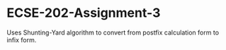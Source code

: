 # ECSE-202-Assignment-3
Uses Shunting-Yard algorithm to convert from postfix calculation form to infix form.
